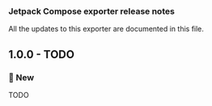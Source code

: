 ### Jetpack Compose exporter release notes
All the updates to this exporter are documented in this file.

## 1.0.0 - TODO

### 🚀 New

TODO